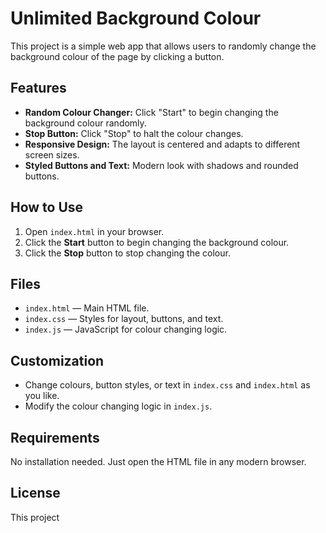 # Unlimited Background Colour

This project is a simple web app that allows users to randomly change the background colour of the page by clicking a button.

## Features

- **Random Colour Changer:** Click "Start" to begin changing the background colour randomly.
- **Stop Button:** Click "Stop" to halt the colour changes.
- **Responsive Design:** The layout is centered and adapts to different screen sizes.
- **Styled Buttons and Text:** Modern look with shadows and rounded buttons.

## How to Use

1. Open `index.html` in your browser.
2. Click the **Start** button to begin changing the background colour.
3. Click the **Stop** button to stop changing the colour.

## Files

- `index.html` — Main HTML file.
- `index.css` — Styles for layout, buttons, and text.
- `index.js` — JavaScript for colour changing logic.

## Customization

- Change colours, button styles, or text in `index.css` and `index.html` as you like.
- Modify the colour changing logic in `index.js`.

## Requirements

No installation needed. Just open the HTML file in any modern browser.

## License

This project
